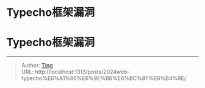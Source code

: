 # Typecho框架漏洞


# Typecho框架漏洞


---

> Author: [Ting](Tin10g.github.io)  
> URL: http://localhost:1313/posts/2024web-typecho%E6%A1%86%E6%9E%B6%E6%BC%8F%E6%B4%9E/  


